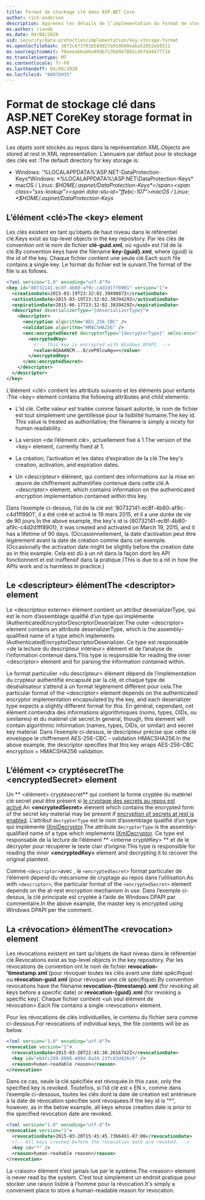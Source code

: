```yaml
---
title: Format de stockage clé dans ASP.NET Core
author: rick-anderson
description: Apprenez les détails de l’implémentation du format de stockage clé ASP.NET Core Data Protection.
ms.author: riande
ms.date: 04/08/2020
uid: security/data-protection/implementation/key-storage-format
ms.openlocfilehash: 3072c673791b589027a910b80eaba52052eb9311
ms.sourcegitcommit: f0aeeab6ab6e09db713bb9b7862c45f4d447771b
ms.translationtype: MT
ms.contentlocale: fr-FR
ms.lasthandoff: 04/08/2020
ms.locfileid: "80976935"
---
```

# <a name="key-storage-format-in-aspnet-core"></a><span data-ttu-id="ffebc-103">Format de stockage clé dans ASP.NET Core</span><span class="sxs-lookup"><span data-stu-id="ffebc-103">Key storage format in ASP.NET Core</span></span>

<a name="data-protection-implementation-key-storage-format"></a>

<span data-ttu-id="ffebc-104">Les objets sont stockés au repos dans la représentation XML.</span><span class="sxs-lookup"><span data-stu-id="ffebc-104">Objects are stored at rest in XML representation.</span></span> <span data-ttu-id="ffebc-105">L’annuaire par défaut pour le stockage des clés est :</span><span class="sxs-lookup"><span data-stu-id="ffebc-105">The default directory for key storage is:</span></span>

* <span data-ttu-id="ffebc-106">Windows: '%LOCALAPPDATA%'ASP.NET-DataProtection-Keys\*</span><span class="sxs-lookup"><span data-stu-id="ffebc-106">Windows: \*%LOCALAPPDATA%\ASP.NET\DataProtection-Keys\*</span></span>
* <span data-ttu-id="ffebc-107">macOS / Linux: *$HOME/.aspnet/DataProtection-Keys*</span><span class="sxs-lookup"><span data-stu-id="ffebc-107">macOS / Linux: *$HOME/.aspnet/DataProtection-Keys*</span></span>

## <a name="the-key-element"></a><span data-ttu-id="ffebc-108">L’élément \<clé></span><span class="sxs-lookup"><span data-stu-id="ffebc-108">The \<key> element</span></span>

<span data-ttu-id="ffebc-109">Les clés existent en tant qu’objets de haut niveau dans le référentiel clé.</span><span class="sxs-lookup"><span data-stu-id="ffebc-109">Keys exist as top-level objects in the key repository.</span></span> <span data-ttu-id="ffebc-110">Par les clés de convention ont le nom de fichier **clé-guid.xml**, où «guid» est l’id de la clé.</span><span class="sxs-lookup"><span data-stu-id="ffebc-110">By convention keys have the filename **key-{guid}.xml**, where {guid} is the id of the key.</span></span> <span data-ttu-id="ffebc-111">Chaque fichier contient une seule clé.</span><span class="sxs-lookup"><span data-stu-id="ffebc-111">Each such file contains a single key.</span></span> <span data-ttu-id="ffebc-112">Le format du fichier est le suivant.</span><span class="sxs-lookup"><span data-stu-id="ffebc-112">The format of the file is as follows.</span></span>

```xml
<?xml version="1.0" encoding="utf-8"?>
<key id="80732141-ec8f-4b80-af9c-c4d2d1ff8901" version="1">
  <creationDate>2015-03-19T23:32:02.3949887Z</creationDate>
  <activationDate>2015-03-19T23:32:02.3839429Z</activationDate>
  <expirationDate>2015-06-17T23:32:02.3839429Z</expirationDate>
  <descriptor deserializerType="{deserializerType}">
    <descriptor>
      <encryption algorithm="AES_256_CBC" />
      <validation algorithm="HMACSHA256" />
      <enc:encryptedSecret decryptorType="{decryptorType}" xmlns:enc="...">
        <encryptedKey>
          <!-- This key is encrypted with Windows DPAPI. -->
          <value>AQAAANCM...8/zeP8lcwAg==</value>
        </encryptedKey>
      </enc:encryptedSecret>
    </descriptor>
  </descriptor>
</key>
```

<span data-ttu-id="ffebc-113">L’élément \<clé> contient les attributs suivants et les éléments pour enfants :</span><span class="sxs-lookup"><span data-stu-id="ffebc-113">The \<key> element contains the following attributes and child elements:</span></span>

* <span data-ttu-id="ffebc-114">L’id clé. Cette valeur est traitée comme faisant autorité; le nom de fichier est tout simplement une gentillesse pour la lisibilité humaine.</span><span class="sxs-lookup"><span data-stu-id="ffebc-114">The key id. This value is treated as authoritative; the filename is simply a nicety for human readability.</span></span>

* <span data-ttu-id="ffebc-115">La version \<de l’élément clé>, actuellement fixé à 1.</span><span class="sxs-lookup"><span data-stu-id="ffebc-115">The version of the \<key> element, currently fixed at 1.</span></span>

* <span data-ttu-id="ffebc-116">La création, l’activation et les dates d’expiration de la clé.</span><span class="sxs-lookup"><span data-stu-id="ffebc-116">The key's creation, activation, and expiration dates.</span></span>

* <span data-ttu-id="ffebc-117">Un \<descripteur> élément, qui contient des informations sur la mise en œuvre de chiffrement authentifiée contenue dans cette clé.</span><span class="sxs-lookup"><span data-stu-id="ffebc-117">A \<descriptor> element, which contains information on the authenticated encryption implementation contained within this key.</span></span>

<span data-ttu-id="ffebc-118">Dans l’exemple ci-dessus, l’id de la clé est '80732141-ec8f-4b80-af9c-c4d1ff8901', il a été créé et activé le 19 mars 2015, et il a une durée de vie de 90 jours.</span><span class="sxs-lookup"><span data-stu-id="ffebc-118">In the above example, the key's id is {80732141-ec8f-4b80-af9c-c4d2d1ff8901}, it was created and activated on March 19, 2015, and it has a lifetime of 90 days.</span></span> <span data-ttu-id="ffebc-119">(Occasionnellement, la date d’activation peut être légèrement avant la date de création comme dans cet exemple.</span><span class="sxs-lookup"><span data-stu-id="ffebc-119">(Occasionally the activation date might be slightly before the creation date as in this example.</span></span> <span data-ttu-id="ffebc-120">Cela est dû à un nit dans la façon dont les API fonctionnent et est inoffensif dans la pratique.)</span><span class="sxs-lookup"><span data-stu-id="ffebc-120">This is due to a nit in how the APIs work and is harmless in practice.)</span></span>

## <a name="the-descriptor-element"></a><span data-ttu-id="ffebc-121">Le \<descripteur> élément</span><span class="sxs-lookup"><span data-stu-id="ffebc-121">The \<descriptor> element</span></span>

<span data-ttu-id="ffebc-122">Le \<descripteur externe> élément contient un attribut deserializerType, qui est le nom d’assemblage qualifié d’un type qui implémente IAuthenticatedEncryptorDescriptorDeserializer.</span><span class="sxs-lookup"><span data-stu-id="ffebc-122">The outer \<descriptor> element contains an attribute deserializerType, which is the assembly-qualified name of a type which implements IAuthenticatedEncryptorDescriptorDeserializer.</span></span> <span data-ttu-id="ffebc-123">Ce type est responsable \<de la lecture du descripteur intérieur> élément et de l’analyse de l’information contenue dans.</span><span class="sxs-lookup"><span data-stu-id="ffebc-123">This type is responsible for reading the inner \<descriptor> element and for parsing the information contained within.</span></span>

<span data-ttu-id="ffebc-124">Le format particulier \<du descripteur> élément dépend de l’implémentation du crypteur authentifié encapsulé par la clé, et chaque type de déséialisateur s’attend à un format légèrement différent pour cela.</span><span class="sxs-lookup"><span data-stu-id="ffebc-124">The particular format of the \<descriptor> element depends on the authenticated encryptor implementation encapsulated by the key, and each deserializer type expects a slightly different format for this.</span></span> <span data-ttu-id="ffebc-125">En général, cependant, cet élément contiendra des informations algorithmiques (noms, types, OIDs, ou similaires) et du matériel clé secret.</span><span class="sxs-lookup"><span data-stu-id="ffebc-125">In general, though, this element will contain algorithmic information (names, types, OIDs, or similar) and secret key material.</span></span> <span data-ttu-id="ffebc-126">Dans l’exemple ci-dessus, le descripteur précise que cette clé enveloppe le chiffrement AES-256-CBC - validation HMACSHA256.</span><span class="sxs-lookup"><span data-stu-id="ffebc-126">In the above example, the descriptor specifies that this key wraps AES-256-CBC encryption + HMACSHA256 validation.</span></span>

## <a name="the-encryptedsecret-element"></a><span data-ttu-id="ffebc-127">L’élément \<> cryptésecret</span><span class="sxs-lookup"><span data-stu-id="ffebc-127">The \<encryptedSecret> element</span></span>

<span data-ttu-id="ffebc-128">Un \*\* &lt;élément&gt; cryptésecret\*\* qui contient la forme cryptée du matériel clé secret peut être présent si [le cryptage des secrets au repos est activé](xref:security/data-protection/implementation/key-encryption-at-rest).</span><span class="sxs-lookup"><span data-stu-id="ffebc-128">An **&lt;encryptedSecret&gt;** element which contains the encrypted form of the secret key material may be present if [encryption of secrets at rest is enabled](xref:security/data-protection/implementation/key-encryption-at-rest).</span></span> <span data-ttu-id="ffebc-129">L’attribut `decryptorType` est le nom d’assemblage qualifié d’un type qui implémente [IXmlDecryptor](/dotnet/api/microsoft.aspnetcore.dataprotection.xmlencryption.ixmldecryptor).</span><span class="sxs-lookup"><span data-stu-id="ffebc-129">The attribute `decryptorType` is the assembly-qualified name of a type which implements [IXmlDecryptor](/dotnet/api/microsoft.aspnetcore.dataprotection.xmlencryption.ixmldecryptor).</span></span> <span data-ttu-id="ffebc-130">Ce type est responsable de la lecture de l’élément \*\* &lt;interne cryptéKey&gt; \*\* et de le décrypter pour récupérer le texte clair d’origine.</span><span class="sxs-lookup"><span data-stu-id="ffebc-130">This type is responsible for reading the inner **&lt;encryptedKey&gt;** element and decrypting it to recover the original plaintext.</span></span>

<span data-ttu-id="ffebc-131">Comme `<descriptor>`avec , le `<encryptedSecret>` format particulier de l’élément dépend du mécanisme de cryptage au repos dans l’utilisation.</span><span class="sxs-lookup"><span data-stu-id="ffebc-131">As with `<descriptor>`, the particular format of the `<encryptedSecret>` element depends on the at-rest encryption mechanism in use.</span></span> <span data-ttu-id="ffebc-132">Dans l’exemple ci-dessus, la clé principale est cryptée à l’aide de Windows DPAPI par commentaire.</span><span class="sxs-lookup"><span data-stu-id="ffebc-132">In the above example, the master key is encrypted using Windows DPAPI per the comment.</span></span>

## <a name="the-revocation-element"></a><span data-ttu-id="ffebc-133">La \<révocation> élément</span><span class="sxs-lookup"><span data-stu-id="ffebc-133">The \<revocation> element</span></span>

<span data-ttu-id="ffebc-134">Les révocations existent en tant qu’objets de haut niveau dans le référentiel clé.</span><span class="sxs-lookup"><span data-stu-id="ffebc-134">Revocations exist as top-level objects in the key repository.</span></span> <span data-ttu-id="ffebc-135">Par les révocations de convention ont le nom de fichier **revocation-'timestamp.xml** (pour révoquer toutes les clés avant une date spécifique) ou **révocation-guid.xml** (pour révoquer une clé spécifique).</span><span class="sxs-lookup"><span data-stu-id="ffebc-135">By convention revocations have the filename **revocation-{timestamp}.xml** (for revoking all keys before a specific date) or **revocation-{guid}.xml** (for revoking a specific key).</span></span> <span data-ttu-id="ffebc-136">Chaque fichier contient \<un seul élément de révocation>.</span><span class="sxs-lookup"><span data-stu-id="ffebc-136">Each file contains a single \<revocation> element.</span></span>

<span data-ttu-id="ffebc-137">Pour les révocations de clés individuelles, le contenu du fichier sera comme ci-dessous.</span><span class="sxs-lookup"><span data-stu-id="ffebc-137">For revocations of individual keys, the file contents will be as below.</span></span>

```xml
<?xml version="1.0" encoding="utf-8"?>
<revocation version="1">
  <revocationDate>2015-03-20T22:45:30.2616742Z</revocationDate>
  <key id="eb4fc299-8808-409d-8a34-23fc83d026c9" />
  <reason>human-readable reason</reason>
</revocation>
```

<span data-ttu-id="ffebc-138">Dans ce cas, seule la clé spécifiée est révoquée.</span><span class="sxs-lookup"><span data-stu-id="ffebc-138">In this case, only the specified key is revoked.</span></span> <span data-ttu-id="ffebc-139">Toutefois, si l’id clé est « EN », comme dans l’exemple ci-dessous, toutes les clés dont la date de création est antérieure à la date de révocation spécifiée sont révoquées.</span><span class="sxs-lookup"><span data-stu-id="ffebc-139">If the key id is "\*", however, as in the below example, all keys whose creation date is prior to the specified revocation date are revoked.</span></span>

```xml
<?xml version="1.0" encoding="utf-8"?>
<revocation version="1">
  <revocationDate>2015-03-20T15:45:45.7366491-07:00</revocationDate>
  <!-- All keys created before the revocation date are revoked. -->
  <key id="*" />
  <reason>human-readable reason</reason>
</revocation>
```

<span data-ttu-id="ffebc-140">La \<raison> élément n’est jamais lue par le système.</span><span class="sxs-lookup"><span data-stu-id="ffebc-140">The \<reason> element is never read by the system.</span></span> <span data-ttu-id="ffebc-141">C’est tout simplement un endroit pratique pour stocker une raison lisible à l’homme pour la révocation.</span><span class="sxs-lookup"><span data-stu-id="ffebc-141">It's simply a convenient place to store a human-readable reason for revocation.</span></span>
